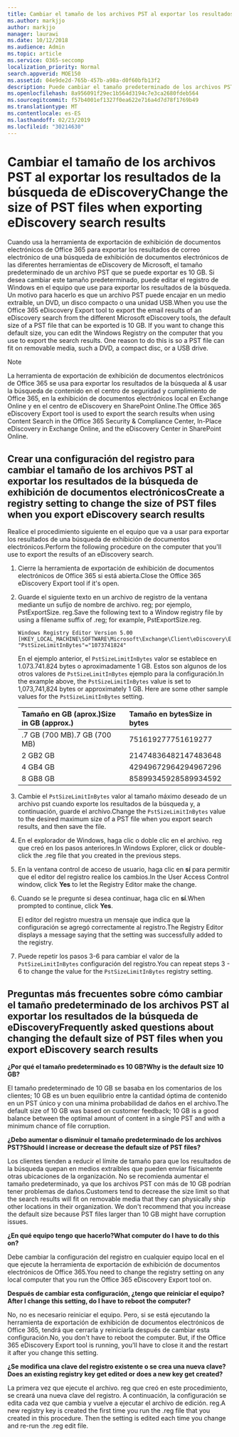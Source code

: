 ```yaml
---
title: Cambiar el tamaño de los archivos PST al exportar los resultados de la búsqueda de eDiscovery
ms.author: markjjo
author: markjjo
manager: laurawi
ms.date: 10/12/2018
ms.audience: Admin
ms.topic: article
ms.service: O365-seccomp
localization_priority: Normal
search.appverid: MOE150
ms.assetid: 04e9de2d-765b-457b-a98a-d0f60bfb13f2
description: Puede cambiar el tamaño predeterminado de los archivos PST que se descargan en el equipo cuando exporta resultados de la búsqueda de exhibición de documentos electrónicos.
ms.openlocfilehash: 8a956091f29ec1b564d3194c7e3ca2680fdeb564
ms.sourcegitcommit: f57b4001ef1327f0ea622e716a4d7d78f1769b49
ms.translationtype: MT
ms.contentlocale: es-ES
ms.lasthandoff: 02/23/2019
ms.locfileid: "30214630"
---
```

# <a name="change-the-size-of-pst-files-when-exporting-ediscovery-search-results"></a><span data-ttu-id="0667e-103">Cambiar el tamaño de los archivos PST al exportar los resultados de la búsqueda de eDiscovery</span><span class="sxs-lookup"><span data-stu-id="0667e-103">Change the size of PST files when exporting eDiscovery search results</span></span>

<span data-ttu-id="0667e-p101">Cuando usa la herramienta de exportación de exhibición de documentos electrónicos de Office 365 para exportar los resultados de correo electrónico de una búsqueda de exhibición de documentos electrónicos de las diferentes herramientas de eDiscovery de Microsoft, el tamaño predeterminado de un archivo PST que se puede exportar es 10 GB. Si desea cambiar este tamaño predeterminado, puede editar el registro de Windows en el equipo que use para exportar los resultados de la búsqueda. Un motivo para hacerlo es que un archivo PST puede encajar en un medio extraíble, un DVD, un disco compacto o una unidad USB.</span><span class="sxs-lookup"><span data-stu-id="0667e-p101">When you use the Office 365 eDiscovery Export tool to export the email results of an eDiscovery search from the different Microsoft eDiscovery tools, the default size of a PST file that can be exported is 10 GB. If you want to change this default size, you can edit the Windows Registry on the computer that you use to export the search results. One reason to do this is so a PST file can fit on removable media, such a DVD, a compact disc, or a USB drive.</span></span> 
  
> [!NOTE]
>  <span data-ttu-id="0667e-107">La herramienta de exportación de exhibición de documentos electrónicos de Office 365 se usa para exportar los resultados de la búsqueda al &amp; usar la búsqueda de contenido en el centro de seguridad y cumplimiento de Office 365, en la exhibición de documentos electrónicos local en Exchange Online y en el centro de eDiscovery en SharePoint Online.</span><span class="sxs-lookup"><span data-stu-id="0667e-107">The Office 365 eDiscovery Export tool is used to export the search results when using Content Search in the Office 365 Security &amp; Compliance Center, In-Place eDiscovery in Exchange Online, and the eDiscovery Center in SharePoint Online.</span></span> 
  
## <a name="create-a-registry-setting-to-change-the-size-of-pst-files-when-you-export-ediscovery-search-results"></a><span data-ttu-id="0667e-108">Crear una configuración del registro para cambiar el tamaño de los archivos PST al exportar los resultados de la búsqueda de exhibición de documentos electrónicos</span><span class="sxs-lookup"><span data-stu-id="0667e-108">Create a registry setting to change the size of PST files when you export eDiscovery search results</span></span>

<span data-ttu-id="0667e-109">Realice el procedimiento siguiente en el equipo que va a usar para exportar los resultados de una búsqueda de exhibición de documentos electrónicos.</span><span class="sxs-lookup"><span data-stu-id="0667e-109">Perform the following procedure on the computer that you'll use to export the results of an eDiscovery search.</span></span>
  
1. <span data-ttu-id="0667e-110">Cierre la herramienta de exportación de exhibición de documentos electrónicos de Office 365 si está abierta.</span><span class="sxs-lookup"><span data-stu-id="0667e-110">Close the Office 365 eDiscovery Export tool if it's open.</span></span> 
    
2. <span data-ttu-id="0667e-111">Guarde el siguiente texto en un archivo de registro de la ventana mediante un sufijo de nombre de archivo. reg; por ejemplo, PstExportSize. reg.</span><span class="sxs-lookup"><span data-stu-id="0667e-111">Save the following text to a Window registry file by using a filename suffix of .reg; for example, PstExportSize.reg.</span></span> 
    
    ```
    Windows Registry Editor Version 5.00
    [HKEY_LOCAL_MACHINE\SOFTWARE\Microsoft\Exchange\Client\eDiscovery\ExportTool]
    "PstSizeLimitInBytes"="1073741824"
    ```

    <span data-ttu-id="0667e-p102">En el ejemplo anterior, el `PstSizeLimitInBytes` valor se establece en 1.073.741.824 bytes o aproximadamente 1 GB. Estos son algunos de los otros valores de `PstSizeLimitInBytes` ejemplo para la configuración.</span><span class="sxs-lookup"><span data-stu-id="0667e-p102">In the example above, the  `PstSizeLimitInBytes` value is set to 1,073,741,824 bytes or approximately 1 GB. Here are some other sample values for the  `PstSizeLimitInBytes` setting.</span></span> 
    
    |<span data-ttu-id="0667e-114">**Tamaño en GB (aprox.)**</span><span class="sxs-lookup"><span data-stu-id="0667e-114">**Size in GB (approx.)**</span></span>|<span data-ttu-id="0667e-115">**Tamaño en bytes**</span><span class="sxs-lookup"><span data-stu-id="0667e-115">**Size in bytes**</span></span>|
    |:-----|:-----|
    |<span data-ttu-id="0667e-116">.7 GB (700 MB)</span><span class="sxs-lookup"><span data-stu-id="0667e-116">.7 GB (700 MB)</span></span>  <br/> |<span data-ttu-id="0667e-117">751619277</span><span class="sxs-lookup"><span data-stu-id="0667e-117">751619277</span></span>  <br/> |
    |<span data-ttu-id="0667e-118">2 GB</span><span class="sxs-lookup"><span data-stu-id="0667e-118">2 GB</span></span>  <br/> |<span data-ttu-id="0667e-119">2147483648</span><span class="sxs-lookup"><span data-stu-id="0667e-119">2147483648</span></span>  <br/> |
    |<span data-ttu-id="0667e-120">4 GB</span><span class="sxs-lookup"><span data-stu-id="0667e-120">4 GB</span></span>  <br/> |<span data-ttu-id="0667e-121">4294967296</span><span class="sxs-lookup"><span data-stu-id="0667e-121">4294967296</span></span>  <br/> |
    |<span data-ttu-id="0667e-122">8 GB</span><span class="sxs-lookup"><span data-stu-id="0667e-122">8 GB</span></span>  <br/> |<span data-ttu-id="0667e-123">8589934592</span><span class="sxs-lookup"><span data-stu-id="0667e-123">8589934592</span></span>  <br/> |
   
3. <span data-ttu-id="0667e-124">Cambie el `PstSizeLimitInBytes` valor al tamaño máximo deseado de un archivo pst cuando exporte los resultados de la búsqueda y, a continuación, guarde el archivo.</span><span class="sxs-lookup"><span data-stu-id="0667e-124">Change the `PstSizeLimitInBytes` value to the desired maximum size of a PST file when you export search results, and then save the file.</span></span> 
    
4. <span data-ttu-id="0667e-125">En el explorador de Windows, haga clic o doble clic en el archivo. reg que creó en los pasos anteriores.</span><span class="sxs-lookup"><span data-stu-id="0667e-125">In Windows Explorer, click or double-click the .reg file that you created in the previous steps.</span></span>
    
5. <span data-ttu-id="0667e-126">En la ventana control de acceso de usuario, haga clic en **sí** para permitir que el editor del registro realice los cambios.</span><span class="sxs-lookup"><span data-stu-id="0667e-126">In the User Access Control window, click **Yes** to let the Registry Editor make the change.</span></span> 
    
6. <span data-ttu-id="0667e-127">Cuando se le pregunte si desea continuar, haga clic en **sí**.</span><span class="sxs-lookup"><span data-stu-id="0667e-127">When prompted to continue, click **Yes**.</span></span>
    
    <span data-ttu-id="0667e-128">El editor del registro muestra un mensaje que indica que la configuración se agregó correctamente al registro.</span><span class="sxs-lookup"><span data-stu-id="0667e-128">The Registry Editor displays a message saying that the setting was successfully added to the registry.</span></span>
    
7. <span data-ttu-id="0667e-129">Puede repetir los pasos 3-6 para cambiar el valor de la `PstSizeLimitInBytes` configuración del registro.</span><span class="sxs-lookup"><span data-stu-id="0667e-129">You can repeat steps 3 - 6 to change the value for the  `PstSizeLimitInBytes` registry setting.</span></span> 
  
## <a name="frequently-asked-questions-about-changing-the-default-size-of-pst-files-when-you-export-ediscovery-search-results"></a><span data-ttu-id="0667e-130">Preguntas más frecuentes sobre cómo cambiar el tamaño predeterminado de los archivos PST al exportar los resultados de la búsqueda de eDiscovery</span><span class="sxs-lookup"><span data-stu-id="0667e-130">Frequently asked questions about changing the default size of PST files when you export eDiscovery search results</span></span>

 <span data-ttu-id="0667e-131">**¿Por qué el tamaño predeterminado es 10 GB?**</span><span class="sxs-lookup"><span data-stu-id="0667e-131">**Why is the default size 10 GB?**</span></span>
  
<span data-ttu-id="0667e-132">El tamaño predeterminado de 10 GB se basaba en los comentarios de los clientes; 10 GB es un buen equilibrio entre la cantidad óptima de contenido en un PST único y con una mínima probabilidad de daños en el archivo.</span><span class="sxs-lookup"><span data-stu-id="0667e-132">The default size of 10 GB was based on customer feedback; 10 GB is a good balance between the optimal amount of content in a single PST and with a minimum chance of file corruption.</span></span>
  
 <span data-ttu-id="0667e-133">**¿Debo aumentar o disminuir el tamaño predeterminado de los archivos PST?**</span><span class="sxs-lookup"><span data-stu-id="0667e-133">**Should I increase or decrease the default size of PST files?**</span></span>
  
<span data-ttu-id="0667e-p103">Los clientes tienden a reducir el límite de tamaño para que los resultados de la búsqueda quepan en medios extraíbles que pueden enviar físicamente otras ubicaciones de la organización. No se recomienda aumentar el tamaño predeterminado, ya que los archivos PST con más de 10 GB podrían tener problemas de daños.</span><span class="sxs-lookup"><span data-stu-id="0667e-p103">Customers tend to decrease the size limit so that the search results will fit on removable media that they can physically ship other locations in their organization. We don't recommend that you increase the default size because PST files larger than 10 GB might have corruption issues.</span></span>
  
 <span data-ttu-id="0667e-136">**¿En qué equipo tengo que hacerlo?**</span><span class="sxs-lookup"><span data-stu-id="0667e-136">**What computer do I have to do this on?**</span></span>
  
<span data-ttu-id="0667e-137">Debe cambiar la configuración del registro en cualquier equipo local en el que ejecute la herramienta de exportación de exhibición de documentos electrónicos de Office 365.</span><span class="sxs-lookup"><span data-stu-id="0667e-137">You need to change the registry setting on any local computer that you run the Office 365 eDiscovery Export tool on.</span></span>
  
 <span data-ttu-id="0667e-138">**Después de cambiar esta configuración, ¿tengo que reiniciar el equipo?**</span><span class="sxs-lookup"><span data-stu-id="0667e-138">**After I change this setting, do I have to reboot the computer?**</span></span>
  
<span data-ttu-id="0667e-p104">No, no es necesario reiniciar el equipo. Pero, si se está ejecutando la herramienta de exportación de exhibición de documentos electrónicos de Office 365, tendrá que cerrarla y reiniciarla después de cambiar esta configuración.</span><span class="sxs-lookup"><span data-stu-id="0667e-p104">No, you don't have to reboot the computer. But, if the Office 365 eDiscovery Export tool is running, you'll have to close it and the restart it after you change this setting.</span></span>
  
 <span data-ttu-id="0667e-141">**¿Se modifica una clave del registro existente o se crea una nueva clave?**</span><span class="sxs-lookup"><span data-stu-id="0667e-141">**Does an existing registry key get edited or does a new key get created?**</span></span>
  
<span data-ttu-id="0667e-p105">La primera vez que ejecute el archivo. reg que creó en este procedimiento, se creará una nueva clave del registro. A continuación, la configuración se edita cada vez que cambia y vuelve a ejecutar el archivo de edición. reg.</span><span class="sxs-lookup"><span data-stu-id="0667e-p105">A new registry key is created the first time you run the .reg file that you created in this procedure. Then the setting is edited each time you change and re-run the .reg edit file.</span></span>
